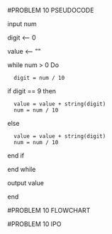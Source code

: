 #PROBLEM 10 PSEUDOCODE

  input num
  
  digit <-- 0
  
  value <-- ""
  
  while num > 0 Do
  
      digit = num / 10
      
  if digit == 9 then
  
      value = value + string(digit)
      num = num / 10
      
  else 
  
      value = value + string(digit)
      num = num / 10
      
  end if 
  
  end while
  
  output value
  
  end 



#PROBLEM 10 FLOWCHART

#PROBLEM 10 IPO
